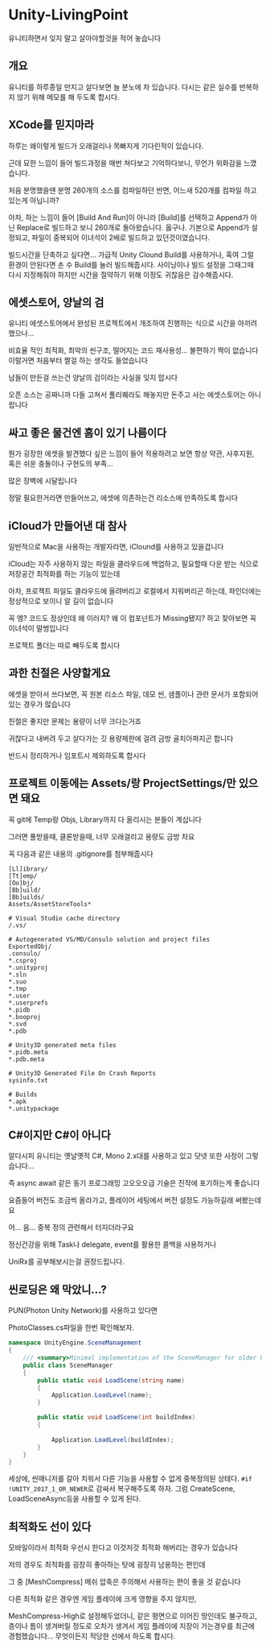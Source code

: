 # Unity-LivingPoint
유니티하면서  잊지 말고 살아야할것을 적어 놓습니다

## 개요

유니티를 하루종일 만지고 살다보면 늘 분노에 차 있습니다.
다시는 같은 실수를 반복하지 않기 위해 메모를 해 두도록 합시다.

## XCode를 믿지마라

하루는 왜이렇게 빌드가 오래걸리나 목빠지게 기다린적이 있습니다.

근데 묘한 느낌이 들어 빌드과정을 매번 쳐다보고 기억하다보니, 무언가 위화감을 느꼈습니다.

처음 분명했을땐 분명 260개의 소스를 컴파일하던 반면, 어느새 520개를 컴파일 하고 있는게 아닙니까?

아차, 하는 느낌이 들어 [Build And Run]이 아니라 [Build]를 선택하고 Append가 아닌 Replace로 빌드하고 보니 260개로 돌아왔습니다.
옳구나. 기본으로 Append가 설정되고, 파일이 중복되어 이녀석이 2배로 빌드하고 있던것이였습니다.

빌드시간을 단축하고 싶다면... 가급적 Unity Clound Build를 사용하거나, 혹여 그럴 환경이 안된다면 손 수 Build를 눌러 빌드해줍시다.
사이닝이나 빌드 설정을 그때그때 다시 지정해줘야 하지만 시간을 절약하기 위해 이정도 귀찮음은 감수해줍시다.

## 에셋스토어, 양날의 검

유니티 에셋스토어에서 완성된 프로젝트에서 개조하여 진행하는 식으로 시간을 아끼려 했으나...

비효율 적인 최적화, 최악의 씬구조, 떨어지는 코드 재사용성... 불편하기 짝이 없습니다 이럴거면 처음부터 짤걸 하는 생각도 들었습니다

남들이 만든걸 쓰는건 양날의 검이라는 사실을 잊지 맙시다

오픈 소스는 공짜니까 다들 고쳐서 풀리퀘라도 해놓지만 돈주고 사는 에셋스토어는 아니랍니다

## 싸고 좋은 물건엔 흠이 있기 나름이다

뭔가 굉장한 에셋을 발견했다 싶은 느낌이 들어 적용하려고 보면 항상 약관, 사후지원, 혹은 쉬운 충돌이나 구현도의 부족...

많은 장벽에 시달립니다

정말 필요한거라면 만들어쓰고, 에셋에 의존하는건 리소스에 만족하도록 합시다

## iCloud가 만들어낸 대 참사

일반적으로 Mac을 사용하는 개발자라면, iClound를 사용하고 있을겁니다

iCloud는 자주 사용하지 않는 파일을 클라우드에 백업하고, 필요할때 다운 받는 식으로 저장공간 최적화를 하는 기능이 있는데

아차, 프로젝트 파일도 클라우드에 올려버리고 로컬에서 지워버리곤 하는데, 파인더에는 정상적으로 보이니 알 길이 없습니다

꼭 엥? 코드도 정상인데 왜 이러지? 왜 이 컴포넌트가 Missing됐지? 하고 찾아보면 꼭 이녀석이 말썽입니다

프로젝트 폴더는 따로 빼두도록 합시다

## 과한 친절은 사양할게요

에셋을 받아서 쓰다보면, 꼭 원본 리소스 파일, 데모 씬, 샘플이나 관련 문서가 포함되어 있는 경우가 많습니다

친절은 좋지만 문제는 용량이 너무 크다는거죠

귀찮다고 내버려 두고 살다가는 깃 용량제한에 걸려 금방 골치아파지곤 합니다

반드시 정리하거나 임포트시 제외하도록 합시다

## 프로젝트 이동에는 Assets/랑 ProjectSettings/만 있으면 돼요

꼭 git에 Temp랑 Objs, Library까지 다 올리시는 분들이 계십니다

그러면 풀받을때, 클론받을때, 너무 오래걸리고 용량도 금방 차요

꼭 다음과 같은 내용의 .gitignore를 첨부해줍시다
```
[Ll]ibrary/
[Tt]emp/
[Oo]bj/
[Bb]uild/
[Bb]uilds/
Assets/AssetStoreTools*

# Visual Studio cache directory
/.vs/

# Autogenerated VS/MD/Consulo solution and project files
ExportedObj/
.consulo/
*.csproj
*.unityproj
*.sln
*.suo
*.tmp
*.user
*.userprefs
*.pidb
*.booproj
*.svd
*.pdb

# Unity3D generated meta files
*.pidb.meta
*.pdb.meta

# Unity3D Generated File On Crash Reports
sysinfo.txt

# Builds
*.apk
*.unitypackage  
```

## C#이지만 C#이 아니다

알다시피 유니티는 옛날옛적 C#, Mono 2.x대를 사용하고 있고 닷넷 또한 사정이 그렇습니다...

즉 async await 같은 동기 프로그래밍 고오오오급 기술은 진작에 포기하는게 좋습니다

요즘들어 버전도 조금씩 올라가고, 플레이어 세팅에서 버전 설정도 가능하길래 써봤는데요

어... 음... 중복 정의 관련해서 터지더라구요

정신건강을 위해 Task나 delegate, event를 활용한 콜백을 사용하거나

UniRx를 공부해보시는걸 권장드립니다.

## 씬로딩은 왜 막았니...?

PUN(Photon Unity Network)를 사용하고 있다면

PhotoClasses.cs파일을 한번 확인해보자.

```C#
namespace UnityEngine.SceneManagement
{
    /// <summary>Minimal implementation of the SceneManager for older Unity, up to v5.2.</summary>
    public class SceneManager
    {
        public static void LoadScene(string name)
        {
            Application.LoadLevel(name);
        }

        public static void LoadScene(int buildIndex)
        {
			
            Application.LoadLevel(buildIndex);
        }
    }
}
```

세상에, 씬매니저를 갈아 치워서 다른 기능을 사용할 수 없게 중복정의된 상태다.
```#if !UNITY_2017_1_OR_NEWER```로 감싸서 복구해주도록 하자.
그럼 CreateScene, LoadSceneAsync등을 사용할 수 있게 된다.


## 최적화도 선이 있다

모바일이라서 최적화 우선시 한다고 이것저것 최적화 해버리는 경우가 있습니다

저의 경우도 최적화를 굉장히 좋아하는 탓에 굉장히 남용하는 편인데

그 중 [MeshCompress] 메쉬 압축은 주의해서 사용하는 편이 좋을 것 같습니다

다른 최적화 같은 경우엔 게임 플레이에 크게 영향을 주지 않지만,

MeshCompress-High로 설정해두었더니, 같은 평면으로 이어진 땅인데도 불구하고, 층이나 틈이 생겨버릴 정도로 오차가 생겨서 게임 플레이에 지장이 가는경우를 최근에 경험했습니다... 무엇이든지 적당한 선에서 하도록 합시다.
